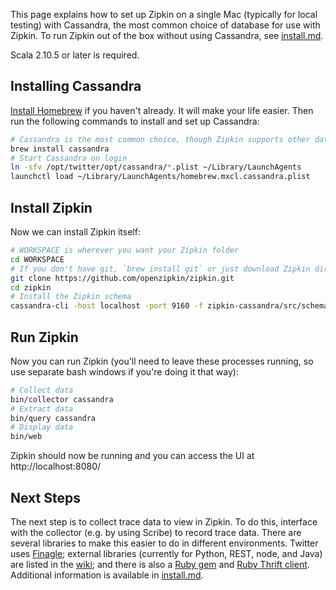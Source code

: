 This page explains how to set up Zipkin on a single Mac (typically for local
testing) with Cassandra, the most common choice of database for use with Zipkin.
To run Zipkin out of the box without using Cassandra, see
[install.md](https://github.com/openzipkin/zipkin/blob/master/doc/install.md).

Scala 2.10.5 or later is required.

## Installing Cassandra

[Install Homebrew](http://mxcl.github.io/homebrew/) if you haven't already. It
will make your life easier. Then run the following commands to install
and set up Cassandra:

```bash
# Cassandra is the most common choice, though Zipkin supports other databases
brew install cassandra
# Start Cassandra on login
ln -sfv /opt/twitter/opt/cassandra/*.plist ~/Library/LaunchAgents
launchctl load ~/Library/LaunchAgents/homebrew.mxcl.cassandra.plist
```

## Install Zipkin

Now we can install Zipkin itself:

```bash
# WORKSPACE is wherever you want your Zipkin folder
cd WORKSPACE
# If you don't have git, `brew install git` or just download Zipkin directly
git clone https://github.com/openzipkin/zipkin.git
cd zipkin
# Install the Zipkin schema
cassandra-cli -host localhost -port 9160 -f zipkin-cassandra/src/schema/cassandra-schema.txt
```

## Run Zipkin

Now you can run Zipkin (you'll need to leave these processes running, so use
separate bash windows if you're doing it that way):

```bash
# Collect data
bin/collector cassandra
# Extract data
bin/query cassandra
# Display data
bin/web
```

Zipkin should now be running and you can access the UI at http://localhost:8080/

## Next Steps

The next step is to collect trace data to view in Zipkin. To do this, interface
with the collector (e.g. by using Scribe) to record trace data. There are
several libraries to make this easier to do in different environments. Twitter
uses [Finagle](https://github.com/twitter/finagle/tree/master/finagle-zipkin);
external libraries (currently for Python, REST, node, and Java) are listed in the
[wiki](https://github.com/openzipkin/zipkin/wiki#external-projects-that-use-zipkin);
and there is also a [Ruby gem](https://rubygems.org/gems/finagle-thrift) and
[Ruby Thrift client](https://github.com/twitter/thrift_client). Additional
information is available in
[install.md](https://github.com/openzipkin/zipkin/blob/master/doc/install.md).
